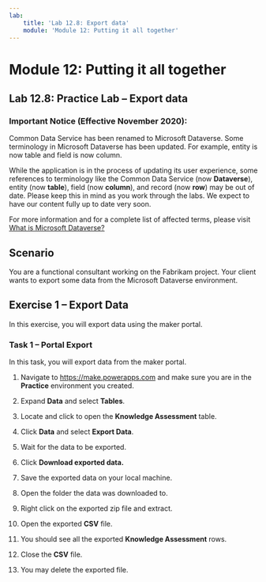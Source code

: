 ```yaml
---
lab:
    title: 'Lab 12.8: Export data'
    module: 'Module 12: Putting it all together'
---
```


Module 12: Putting it all together
=======================

## Lab 12.8: Practice Lab – Export data

### Important Notice (Effective November 2020):
Common Data Service has been renamed to Microsoft Dataverse. Some terminology in Microsoft Dataverse has been updated. For example, entity is now table and field is now column. 

While the application is in the process of updating its user experience, some references to terminology like the Common Data Service (now **Dataverse**), entity (now **table**), field (now **column**), and record (now **row**) may be out of date. Please keep this in mind as you work through the labs. We expect to have our content fully up to date very soon. 

For more information and for a complete list of affected terms, please visit [What is Microsoft Dataverse?](https://docs.microsoft.com/en-us/powerapps/maker/common-data-service/data-platform-intro#terminology-updates)

Scenario
--------

You are a functional consultant working on the Fabrikam project. Your client
wants to export some data from the Microsoft Dataverse environment.

## Exercise 1 – Export Data

In this exercise, you will export data using the maker portal.

### Task 1 – Portal Export

In this task, you will export data from the maker portal.

1.  Navigate to <https://make.powerapps.com> and make
    sure you are in the **Practice** environment you created.

2.  Expand **Data** and select **Tables**.

3.  Locate and click to open the **Knowledge Assessment** table.

4.  Click **Data** and select **Export Data**.

5.  Wait for the data to be exported.

6.  Click **Download exported data.**

7.  Save the exported data on your local machine.

8.  Open the folder the data was downloaded to.

9.  Right click on the exported zip file and extract.

10. Open the exported **CSV** file.

11. You should see all the exported **Knowledge Assessment** rows.

12. Close the **CSV** file.

13. You may delete the exported file.
